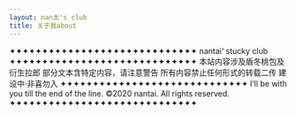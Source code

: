 ```yaml
---
layout: nan太's club
title: 关于我about
---
```

✦✦✦✦✦✦✦✦✦✦✦✦✦✦✦✦✦✦✦✦✦✦✦✦✦✦✦✦✦
nantai‘ stucky club
✦✦✦✦✦✦✦✦✦✦✦✦✦✦✦✦✦✦✦✦✦✦✦✦✦✦✦✦✦
本站内容涉及盾冬桃包及衍生拉郎
部分文本含特定内容，请注意警告
所有内容禁止任何形式的转载二传
建设中·非喜勿入
✦✦✦✦✦✦✦✦✦✦✦✦✦✦✦✦✦✦✦✦✦✦✦✦✦✦✦✦✦
I‘ll be with you till the end of the line.
©2020 nantai. All rights reserved.
✦✦✦✦✦✦✦✦✦✦✦✦✦✦✦✦✦✦✦✦✦✦✦✦✦✦✦✦✦
